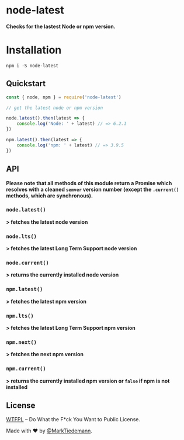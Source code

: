 
# node-latest

__Checks for the lastest Node or npm version.__

# Installation

`npm i -S node-latest`

## Quickstart

```javascript
const { node, npm } = require('node-latest')

// get the latest node or npm version

node.latest().then(latest => {
    console.log('Node: ' + latest) // => 6.2.1
})

npm.latest().then(latest => {
    console.log('npm: ' + latest) // => 3.9.5
})
```

## API

**Please note that all methods of this module return a Promise which resolves with a cleaned `semver` version number (except the `.current()` methods, which are synchronous).**

### `node.latest()`

**\> fetches the latest node version**

### `node.lts()`

**\> fetches the latest Long Term Support node version**

### `node.current()`

**\> returns the currently installed node version**

### `npm.latest()`

**\> fetches the latest npm version**

### `npm.lts()`

**\> fetches the latest Long Term Support npm version**

### `npm.next()`

**\> fetches the next npm version**

### `npm.current()`

**\> returns the currently installed npm version or `false` if npm is not installed**

## License

[WTFPL](http://www.wtfpl.net/) – Do What the F*ck You Want to Public License.

Made with :heart: by [@MarkTiedemann](https://twitter.com/MarkTiedemannDE).
